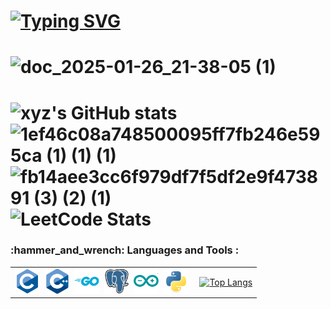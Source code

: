 [![Typing SVG](https://readme-typing-svg.herokuapp.com?font=Oswald&size=40&duration=2500&pause=3000&color=B50000&width=600&height=70&lines=HI+ITS+XYZ%2C+NIGGA)](https://git.io/typing-svg)
===============================================================================================================================================
![doc_2025-01-26_21-38-05 (1)](https://github.com/user-attachments/assets/08726eab-be8b-4650-9f1f-b3ee1b3a43cb)
=============================================================================================================================
![xyz's GitHub stats](https://github-readme-stats.vercel.app/api?username=xyzfbi&show_icons=true&theme=jolly)
![1ef46c08a748500095ff7fb246e595ca (1) (1) (1)](https://github.com/user-attachments/assets/cc3b4757-68be-46eb-b5e6-8336c4d55a81)
![fb14aee3cc6f979df7f5df2e9f473891 (3) (2) (1)](https://github.com/user-attachments/assets/a0ecc22b-b39f-4cac-b5b0-5cf21c5a8aec)
![LeetCode Stats](https://leetcard.jacoblin.cool/xyzfbi?theme=dark&&weigth=467&heigth=195)
=======================================================================================================================================
<html>
<h3 align="left">:hammer_and_wrench: Languages and Tools :</h3>

<table>
  <tr>
    <td align="left">
      <div>
        <img src="https://github.com/devicons/devicon/blob/master/icons/c/c-original.svg" title="C" alt="C" width="40" height="40"/>&nbsp;
        <img src="https://github.com/devicons/devicon/blob/master/icons/cplusplus/cplusplus-original.svg" title="C++" alt="C++" width="40" height="40"/>&nbsp;
        <img src="https://github.com/devicons/devicon/blob/master/icons/go/go-original-wordmark.svg" title="Golang", alt="Golang", width="40" height="40"/>&nbsp; 
        <img src="https://github.com/devicons/devicon/blob/master/icons/postgresql/postgresql-original.svg" title="PostgreSQL" alt="PostgreSQL" width="40" height="40"/>&nbsp;
        <img src="https://github.com/devicons/devicon/blob/master/icons/arduino/arduino-original.svg" title="Arduino" alt="Arduino" width="40" height="40"/>&nbsp;  
        <img src="https://github.com/devicons/devicon/blob/master/icons/python/python-original.svg" title="Python" alt="Python" width="40" height="40"/>&nbsp;
      </div>
    </td>
    <td align="right">
      <a href="https://github.com/anuraghazra/github-readme-stats">
        <img src="https://github-readme-stats.vercel.app/api/top-langs/?username=xyzfbi" alt="Top Langs">
      </a>
    </td>
  </tr>
</table>
</html>

